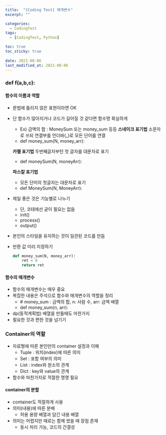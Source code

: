 ```yaml
---
title:  "[Coding Test] 매개변수"
excerpt: ""

categories:
  - CodingTest
tags:
  - [CodingTest, Python]

toc: true
toc_sticky: true
 
date: 2021-08-06
last_modified_at: 2021-08-06
---
```

### def f(a,b,c):
#### 함수의 이름과 역할
- 문법에 틀리지 않은 표현이라면 OK
- 단 함수가 많아지거나 코드가 길어질 것 같다면 함수명 확실하게
    - Ex) 금액의 합 : MoneySum 또는 money_sum 등등
    __스네이크 표기법__
    소문자로 쓰되 연결부를 언더바(_)로 모든 단어를 연결
    - def money_sum(N, money_arr):

    __카멜 표기법__
    두번째글자부턴 첫 글자를 대문자로 표기
    - def moneySum(N, moneyArr):

    __파스칼 표기법__
    - 모든 단어의 첫글자는 대문자로 표기
    - def MoneySum(N, MoneyArr):

- 제일 좋은 것은 기능별로 나누기
    - 단, 코테에선 굳이 필요는 없음
    - init()
    - process()
    - output()
- 본인의 스타일을 유지하는 것이 일관된 코드를 만듬
- 반환 값 미리 지정하기
    ```python
    def money_sum(N, money_arr):
        ret = 0
        return ret
    ```

#### 함수의 매개변수
- 함수의 매개변수는 매우 중요
- 복잡한 내용은 주석으로 함수와 매개변수의 역할을 정리
    - \# money_sum : 금액의 합, n: 사람 수, arr: 금액 배열
    - def money_sum(n, arr):
- dp(동적계획법) 배열을 만들때도 마찬가지
- 필요한 것과 편한 것을 넘기기

### Container의 역할
- 자료형에 따른 본인만의 container 설정과 이해
    - Tuple : 위치(index)에 따른 의미
    - Set : 포함 여부의 의미
    - List : index와 원소의 관계
    - Dict : key와 value의 관계
- 함수와 마찬가지로 적절한 명명 필요

#### container의 분할
- container도 적절하게 사용
- 의미(내용)에 따른 분배
    - 허용 용량 배열과 담긴 내용 배열
- 의미는 어렵지만 때로는 함께 썼을 때 장점 존재
    - 동시 처리 가능, 코드의 간결성
